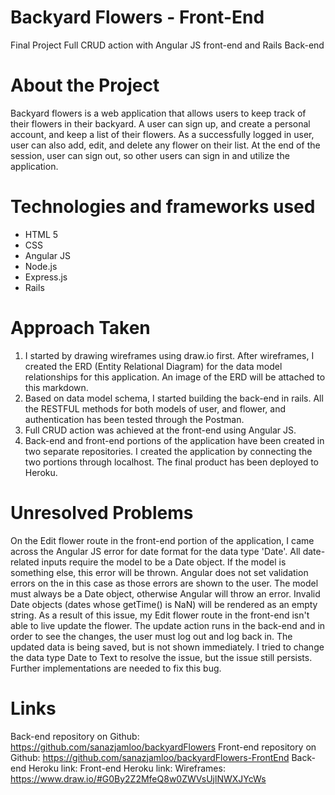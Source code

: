 # Backyard Flowers - Front-End
 Final Project
 Full CRUD action with Angular JS front-end and Rails Back-end

# About the Project

 Backyard flowers is a web application that allows users to keep track of their flowers in their backyard.  A user can sign up, and create a personal account, and keep a list of their flowers. As a successfully logged in user, user can also add, edit, and delete any flower on their list. At the end of the session, user can sign out, so other users can sign in and utilize the application.

# Technologies and frameworks used
- HTML 5
- CSS
- Angular JS
- Node.js
- Express.js
- Rails

# Approach Taken
1. I started by drawing wireframes using draw.io first. After wireframes, I created the ERD (Entity Relational Diagram) for the data model relationships for this application. An image of the ERD will be attached to this markdown.
2. Based on data model schema, I started building the back-end in rails. All the RESTFUL methods for both models of user, and flower, and authentication has been tested through the Postman.
3. Full CRUD action was achieved at the front-end using Angular JS.
4. Back-end and front-end portions of the application have been created in two separate repositories.  I created the application by connecting the two portions through localhost.  The final product has been deployed to Heroku.

# Unresolved Problems
On the Edit flower route in the front-end portion of the application, I came across the Angular JS error for date format for the data type 'Date'. All date-related inputs require the model to be a Date object. If the model is something else, this error will be thrown. Angular does not set validation errors on the in this case as those errors are shown to the user. The model must always be a Date object, otherwise Angular will throw an error. Invalid Date objects (dates whose getTime() is NaN) will be rendered as an empty string. As a result of this issue, my Edit flower route in the front-end isn't able to live update the flower. The update action runs in the back-end and in order to see the changes, the user must log out and log back in.  The updated data is being saved, but is not shown immediately. I tried to change the data type Date to Text to resolve the issue, but the issue still persists.  Further implementations are needed to fix this bug.

# Links
Back-end repository on Github: https://github.com/sanazjamloo/backyardFlowers
Front-end repository on Github: https://github.com/sanazjamloo/backyardFlowers-FrontEnd
Back-end  Heroku link:
Front-end Heroku link:
Wireframes: https://www.draw.io/#G0By2Z2MfeQ8w0ZWVsUjlNWXJYcWs
